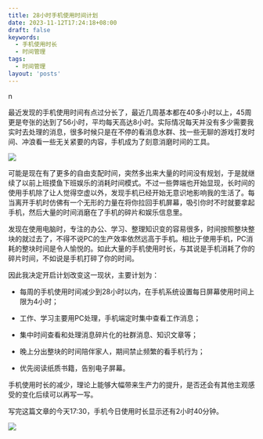 ```yaml
---
title: 28小时手机使用时间计划
date: 2023-11-12T17:24:18+08:00
draft: false
keywords:
  - 手机使用时长
  - 时间管理
tags:
  - 时间管理
layout: 'posts'
---
```

n

最近发现的手机使用时间有点过分长了，最近几周基本都在40多小时以上，45周更是夸张的达到了56小时，平均每天高达8小时。实际情况每天并没有多少需要我实时去处理的消息，很多时候只是在不停的看消息水群、找一些无聊的游戏打发时间、冲浪看一些无关紧要的内容，手机成为了刻意消磨时间的工具。  

<!--more-->

![](47078ef12bb5147f70f5fabcf2c71114_MD5.jpg)

可能是现在有了更多的自由支配时间，突然多出来大量的时间没有规划，于是就继续了以前上班摸鱼下班娱乐的消耗时间模式。不过一些弊端也开始显现，长时间的使用手机除了让人觉得空虚以外，发现手机已经开始无意识地影响我的生活了。每当离开手机时仿佛有一个无形的力量在将你拉回手机屏幕，吸引你时不时就要拿起手机，然后大量的时间消磨在了手机的碎片和娱乐信息里。

​发现在使用电脑时，专注的办公、学习、整理知识变的容易很多，时间按照整块整块的就过去了，不得不说PC的生产效率依然远高于手机。相比于使用手机，PC消耗的整块时间是令人愉悦的。如此大量的手机使用时长，与其说是手机消耗了你的碎片时间，不如说是手机打碎了你的时间。

因此我决定开启计划改变这一现状，主要计划为：

- 每周的手机使用时间减少到28小时以内，在手机系统设置每日屏幕使用时间上限为4小时；
    
- 工作、学习主要用PC处理，手机端定时集中查看工作消息；
    
- 集中时间查看和处理消息碎片化的社群消息、知识文章等；
    
- 晚上分出整块的时间陪伴家人，期间禁止频繁的看手机行为；
    
- 优先阅读纸质书籍，告别电子屏幕。
    
    

手机使用时长的减少，理论上能够大幅带来生产力的提升，是否还会有其他主观感受的变化后续可以再写一写。

写完这篇文章的今天17:30，手机今日使用时长显示还有2小时40分钟。

![](2d1a8eed083af4b03d6c16d80c614e21_MD5.jpg)